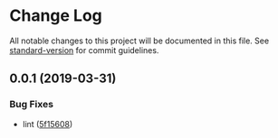 # Change Log

All notable changes to this project will be documented in this file. See [standard-version](https://github.com/conventional-changelog/standard-version) for commit guidelines.

## 0.0.1 (2019-03-31)


### Bug Fixes

* lint ([5f15608](https://github.com/36node/content-sdk/commit/5f15608))
